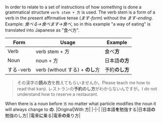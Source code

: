 In order to relate to a set of instructions of how something is done a grammatical structure `verb stem + 方` is used. The verb stem is a form of a verb in the present affirmative tense (*ます-form*) without the *ます-ending*. Example: *食べる->食べます->食べ*, so in this example "a way of eating" is translated into Japanese as "食べ方".

|Form|Usage|Example|
|-|-|-|
|Verb|verb stem + 方|食べ**方**|
|Noun|noun + 方|日本語**の方**|
|する-verb|verb (without する) + **のし**方|予約**のし方**|

>その漢字の**読み方**を教えてもらいませんか。Please teach me how to read that kanji.
>レストランの**予約のし方**がわからないんですが。I do not understand how to reserve a restaurant.

When there is a noun before `方` no matter what particle modifies the noun it will always change to **の**.
|Original|With 方|
|-|-|
|日本語**を**勉強する|日本語**の**勉強のし方|
|電車**に**乗る|電車**の**乗り方|